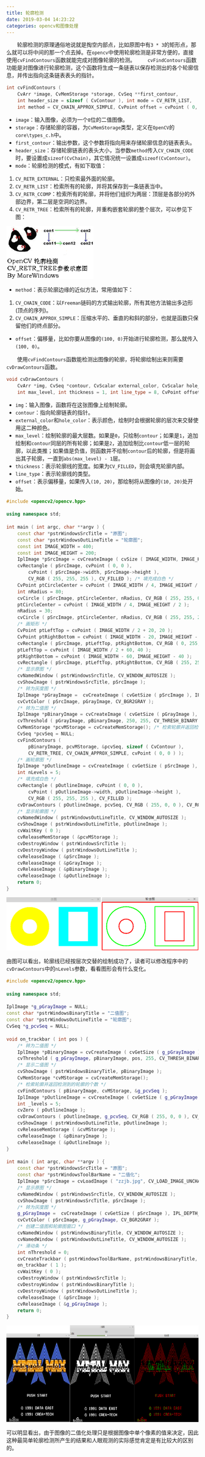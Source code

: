 ```yaml
---
title: 轮廓检测
date: 2019-03-04 14:23:22
categories: opencv和图像处理
---
```

&emsp;&emsp;轮廓检测的原理通俗地说就是掏空内部点，比如原图中有`3 * 3`的矩形点，那么就可以将中间的那一个点去掉。在`opencv`中使用轮廓检测是非常方便的，直接使用`cvFindContours`函数就能完成对图像轮廓的检测。
&emsp;&emsp;`cvFindContours`函数功能是对图像进行轮廓检测，这个函数将生成一条链表以保存检测出的各个轮廓信息，并传出指向这条链表表头的指针。

``` cpp
int cvFindContours (
    CvArr *image, CvMemStorage *storage, CvSeq **first_contour,
    int header_size = sizeof ( CvContour ), int mode = CV_RETR_LIST,
    int method = CV_CHAIN_APPROX_SIMPLE, CvPoint offset = cvPoint ( 0, 0 ) );
```

- `image`：输入图像，必须为一个`8`位的二值图像。
- `storage`：存储轮廓的容器，为`CvMemStorage`类型，定义在`OpenCV`的`core\types_c.h`中。
- `first_contour`：输出参数，这个参数将指向用来存储轮廓信息的链表表头。
- `header_size`：存储轮廓链表的表头大小，当参数`method`传入`CV_CHAIN_CODE`时，要设置成`sizeof(CvChain)`，其它情况统一设置成`sizeof(CvContour)`。
- `mode`：轮廓检测的模式，有如下取值：

1. `CV_RETR_EXTERNAL`：只检索最外面的轮廓。
2. `CV_RETR_LIST`：检索所有的轮廓，并将其保存到一条链表当中。
3. `CV_RETR_CCOMP`：检索所有的轮廓，并将他们组织为两层：顶层是各部分的外部边界，第二层是空洞的边界。
4. `CV_RETR_TREE`：检索所有的轮廓，并重构嵌套轮廓的整个层次，可以参见下图：

<img src="./轮廓检测/1.png">

- `method`：表示轮廓边缘的近似方法，常用值如下：

1. `CV_CHAIN_CODE`：以`Freeman`链码的方式输出轮廓，所有其他方法输出多边形(顶点的序列)。
2. `CV_CHAIN_APPROX_SIMPLE`：压缩水平的、垂直的和斜的部分，也就是函数只保留他们的终点部分。

- `offset`：偏移量，比如你要从图像的`(100, 0)`开始进行轮廓检测，那么就传入`(100, 0)`。

&emsp;&emsp;使用`cvFindContours`函数能检测出图像的轮廓，将轮廓绘制出来则需要`cvDrawContours`函数。

``` cpp
void cvDrawContours (
    CvArr *img, CvSeq *contour, CvScalar external_color, CvScalar hole_color,
    int max_level, int thickness = 1, int line_type = 8, CvPoint offset = cvPoint ( 0, 0 ) );
```

- `img`：输入图像，函数将在这张图像上绘制轮廓。
- `contour`：指向轮廓链表的指针。
- `external_color`和`hole_color`：表示颜色，绘制时会根据轮廓的层次来交替使用这二种颜色。
- `max_level`：绘制轮廓的最大层数。如果是`0`，只绘制`contour`；如果是`1`，追加绘制和`contour`同层的所有轮廓；如果是`2`，追加绘制比`contour`低一层的轮廓，以此类推；如果值是负值，则函数并不绘制`contour`后的轮廓，但是将画出其子轮廓，一直到`abs(max_level) - 1`层。
- `thickness`：表示轮廓线的宽度。如果为`CV_FILLED`，则会填充轮廓内部。
- `line_type`：表示轮廓线的类型。
- `offset`：表示偏移量，如果传入`(10, 20)`，那绘制将从图像的`(10, 20)`处开始。

``` cpp
#include <opencv2/opencv.hpp>
​
using namespace std;
​
int main ( int argc, char **argv ) {
    const char *pstrWindowsSrcTitle = "原图";
    const char *pstrWindowsOutLineTitle = "轮廓图";
    const int IMAGE_WIDTH = 400;
    const int IMAGE_HEIGHT = 200;
    IplImage *pSrcImage = cvCreateImage ( cvSize ( IMAGE_WIDTH, IMAGE_HEIGHT ), IPL_DEPTH_8U, 3 );
    cvRectangle ( pSrcImage, cvPoint ( 0, 0 ),
        cvPoint ( pSrcImage->width, pSrcImage->height ),
        CV_RGB ( 255, 255, 255 ), CV_FILLED ); /* 填充成白色 */
    CvPoint ptCircleCenter = cvPoint ( IMAGE_WIDTH / 4, IMAGE_HEIGHT / 2 ); /* 画圆 */
    int nRadius = 80;
    cvCircle ( pSrcImage, ptCircleCenter, nRadius, CV_RGB ( 255, 255, 0 ), CV_FILLED );
    ptCircleCenter = cvPoint ( IMAGE_WIDTH / 4, IMAGE_HEIGHT / 2 );
    nRadius = 30;
    cvCircle ( pSrcImage, ptCircleCenter, nRadius, CV_RGB ( 255, 255, 255 ), CV_FILLED );
    /* 画矩形 */
    CvPoint ptLeftTop = cvPoint ( IMAGE_WIDTH / 2 + 20, 20 );
    CvPoint ptRightBottom = cvPoint ( IMAGE_WIDTH - 20, IMAGE_HEIGHT - 20 );
    cvRectangle ( pSrcImage, ptLeftTop, ptRightBottom, CV_RGB ( 0, 255, 255 ), CV_FILLED );
    ptLeftTop = cvPoint ( IMAGE_WIDTH / 2 + 60, 40 );
    ptRightBottom = cvPoint ( IMAGE_WIDTH - 60, IMAGE_HEIGHT - 40 );
    cvRectangle ( pSrcImage, ptLeftTop, ptRightBottom, CV_RGB ( 255, 255, 255 ), CV_FILLED );
    /* 显示原图 */
    cvNamedWindow ( pstrWindowsSrcTitle, CV_WINDOW_AUTOSIZE );
    cvShowImage ( pstrWindowsSrcTitle, pSrcImage );
    /* 转为灰度图 */
    IplImage *pGrayImage =  cvCreateImage ( cvGetSize ( pSrcImage ), IPL_DEPTH_8U, 1 );
    cvCvtColor ( pSrcImage, pGrayImage, CV_BGR2GRAY );
    /* 转为二值图 */
    IplImage *pBinaryImage = cvCreateImage ( cvGetSize ( pGrayImage ), IPL_DEPTH_8U, 1 );
    cvThreshold ( pGrayImage, pBinaryImage, 250, 255, CV_THRESH_BINARY );
    CvMemStorage *pcvMStorage = cvCreateMemStorage(); /* 检索轮廓并返回检测到的轮廓的个数 */
    CvSeq *pcvSeq = NULL;
    cvFindContours (
        pBinaryImage, pcvMStorage, &pcvSeq, sizeof ( CvContour ),
        CV_RETR_TREE, CV_CHAIN_APPROX_SIMPLE, cvPoint ( 0, 0 ) );
    /* 画轮廓图 */
    IplImage *pOutlineImage = cvCreateImage ( cvGetSize ( pSrcImage ), IPL_DEPTH_8U, 3 );
    int nLevels = 5;
    /* 填充成白色 */
    cvRectangle ( pOutlineImage, cvPoint ( 0, 0 ),
        cvPoint ( pOutlineImage->width, pOutlineImage->height ),
        CV_RGB ( 255, 255, 255 ), CV_FILLED );
    cvDrawContours ( pOutlineImage, pcvSeq, CV_RGB ( 255, 0, 0 ), CV_RGB ( 0, 255, 0 ), nLevels, 2 );
    /* 显示轮廓图 */
    cvNamedWindow ( pstrWindowsOutLineTitle, CV_WINDOW_AUTOSIZE );
    cvShowImage ( pstrWindowsOutLineTitle, pOutlineImage );
    cvWaitKey ( 0 );
    cvReleaseMemStorage ( &pcvMStorage );
    cvDestroyWindow ( pstrWindowsSrcTitle );
    cvDestroyWindow ( pstrWindowsOutLineTitle );
    cvReleaseImage ( &pSrcImage );
    cvReleaseImage ( &pGrayImage );
    cvReleaseImage ( &pBinaryImage );
    cvReleaseImage ( &pOutlineImage );
    return 0;
}
```

<img src="./轮廓检测/2.png">

由图可以看出，轮廓线已经按层次交替的绘制成功了，读者可以修改程序中的`cvDrawContours`中的`nLevels`参数，看看图形会有什么变化。

``` cpp
#include <opencv2/opencv.hpp>
​
using namespace std;
​
IplImage *g_pGrayImage = NULL;
const char *pstrWindowsBinaryTitle = "二值图";
const char *pstrWindowsOutLineTitle = "轮廓图";
CvSeq *g_pcvSeq = NULL;
​
void on_trackbar ( int pos ) {
    /* 转为二值图 */
    IplImage *pBinaryImage = cvCreateImage ( cvGetSize ( g_pGrayImage ), IPL_DEPTH_8U, 1 );
    cvThreshold ( g_pGrayImage, pBinaryImage, pos, 255, CV_THRESH_BINARY );
    /* 显示二值图 */
    cvShowImage ( pstrWindowsBinaryTitle, pBinaryImage );
    CvMemStorage *cvMStorage = cvCreateMemStorage();
    /* 检索轮廓并返回检测到的轮廓的个数 */
    cvFindContours ( pBinaryImage, cvMStorage, &g_pcvSeq );
    IplImage *pOutlineImage = cvCreateImage ( cvGetSize ( g_pGrayImage ), IPL_DEPTH_8U, 3 );
    int _levels = 5;
    cvZero ( pOutlineImage );
    cvDrawContours ( pOutlineImage, g_pcvSeq, CV_RGB ( 255, 0, 0 ), CV_RGB ( 0, 255, 0 ), _levels );
    cvShowImage ( pstrWindowsOutLineTitle, pOutlineImage );
    cvReleaseMemStorage ( &cvMStorage );
    cvReleaseImage ( &pBinaryImage );
    cvReleaseImage ( &pOutlineImage );
}
​
int main ( int argc, char **argv ) {
    const char *pstrWindowsSrcTitle = "原图";
    const char *pstrWindowsToolBarName = "二值化";
    IplImage *pSrcImage = cvLoadImage ( "zzjb.jpg", CV_LOAD_IMAGE_UNCHANGED ); /* 从文件中加载原图 */
    /* 显示原图 */
    cvNamedWindow ( pstrWindowsSrcTitle, CV_WINDOW_AUTOSIZE );
    cvShowImage ( pstrWindowsSrcTitle, pSrcImage );
    /* 转为灰度图 */
    g_pGrayImage =  cvCreateImage ( cvGetSize ( pSrcImage ), IPL_DEPTH_8U, 1 );
    cvCvtColor ( pSrcImage, g_pGrayImage, CV_BGR2GRAY );
    /* 创建二值图和轮廓图窗口 */
    cvNamedWindow ( pstrWindowsBinaryTitle, CV_WINDOW_AUTOSIZE );
    cvNamedWindow ( pstrWindowsOutLineTitle, CV_WINDOW_AUTOSIZE );
    /* 滑动条 */
    int nThreshold = 0;
    cvCreateTrackbar ( pstrWindowsToolBarName, pstrWindowsBinaryTitle, &nThreshold, 254, on_trackbar );
    on_trackbar ( 1 );
    cvWaitKey ( 0 );
    cvDestroyWindow ( pstrWindowsSrcTitle );
    cvDestroyWindow ( pstrWindowsBinaryTitle );
    cvDestroyWindow ( pstrWindowsOutLineTitle );
    cvReleaseImage ( &pSrcImage );
    cvReleaseImage ( &g_pGrayImage );
    return 0;
}
```

<img src="./轮廓检测/3.png" height="253" width="812">

可以明显看出，由于图像的二值化处理只是根据图像中单个像素的值来决定，因此这种最简单轮廓检测所产生的结果和人眼观测的实际感觉肯定是有比较大的区别的。